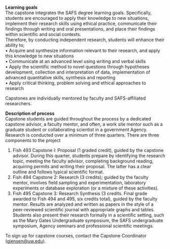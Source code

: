 **Learning goals**   The capstone integrates the SAFS degree learning goals. Specifically, students are encouraged to apply their knowledge to new situations, implement their research skills using ethical practice, communicate their findings through writing and oral presentations, and place their findings within scientific and social contexts.     Therefore, by conducting independent research, students will enhance their ability to;    •	Acquire and synthesize information relevant to their research, and  apply this knowledge to new situations    •	Communicate at an advanced level using writing and verbal skills    •	Apply the scientific method to novel questions through hypotheses  development, collection and interpretation of data, implementation of advanced quantitative skills, synthesis and reporting     •	Apply critical thinking, problem solving and ethical approaches to research   
 Capstones are individually mentored by faculty and SAFS-affiliated researchers.**Description of process**    Capstone students are guided throughout the process by a dedicated capstone advisor, a faculty mentor, and often, a work site mentor such as a graduate student or collaborating scientist in a government Agency. Research is conducted over a minimum of three quarters. There are three components to the project      
1.	Fish 493 Capstone I: Proposal (1 graded credit), guided by the capstone advisor. During this quarter, students prepare by identifying the research topic, meeting the faculty advisor, completing background reading, acquiring permits and writing their proposal. The latter has a clear outline and follows typical scientific format.     2.	Fish 494 Capstone 2: Research (3 credits); guided by the faculty mentor, involves field sampling and experimentation, laboratory experiments or database exploration (or a mixture of these activities).    3.	Fish 495 Capstone 3: Research Synthesis (3 credits. Final grade awarded to Fish 494 and 495, six credits total), guided by the faculty mentor. Results are analyzed and written as papers in the style of a peer-reviewed scientific journal with appropriate graphs and tables. Students also present their research formally in a scientific setting, such as the Mary Gates Undergraduate symposium, the SAFS undergraduate symposium, Agency seminars and professional scientific meetings.    
To sign up for capstone courses, contact the Capstone Coordinator (gjensen@uw.edu).
